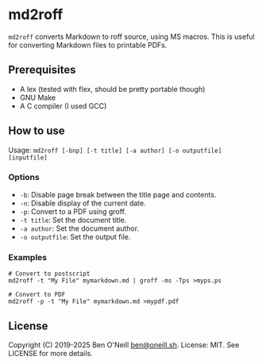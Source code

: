 # md2roff

`md2roff` converts Markdown to roff source, using MS macros. This is useful for converting Markdown files to printable PDFs.

## Prerequisites

* A lex (tested with flex, should be pretty portable though)
* GNU Make
* A C compiler (I used GCC)

## How to use

Usage: `md2roff [-bnp] [-t title] [-a author] [-o outputfile] [inputfile]`

### Options

* `-b`: Disable page break between the title page and contents.
* `-n`: Disable display of the current date.
* `-p`: Convert to a PDF using groff.
* `-t title`: Set the document title.
* `-a author`: Set the document author.
* `-o outputfile`: Set the output file.

### Examples

```
# Convert to postscript
md2roff -t "My File" mymarkdown.md | groff -ms -Tps >myps.ps

# Convert to PDF
md2roff -p -t "My File" mymarkdown.md >mypdf.pdf
```

## License

Copyright (C) 2019-2025 Ben O'Neill <ben@oneill.sh>. License: MIT.
See LICENSE for more details.

